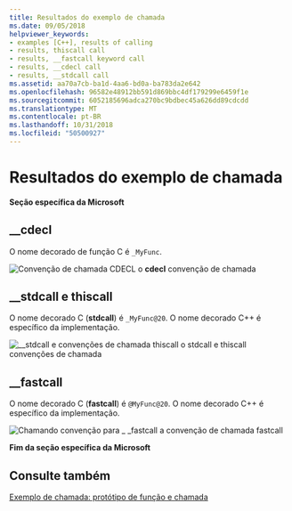 ```yaml
---
title: Resultados do exemplo de chamada
ms.date: 09/05/2018
helpviewer_keywords:
- examples [C++], results of calling
- results, thiscall call
- results, __fastcall keyword call
- results, __cdecl call
- results, __stdcall call
ms.assetid: aa70a7cb-ba1d-4aa6-bd0a-ba783da2e642
ms.openlocfilehash: 96582e48912bb591d869bbc4df179299e6459f1e
ms.sourcegitcommit: 6052185696adca270bc9bdbec45a626dd89cdcdd
ms.translationtype: MT
ms.contentlocale: pt-BR
ms.lasthandoff: 10/31/2018
ms.locfileid: "50500927"
---
```

# <a name="results-of-calling-example"></a>Resultados do exemplo de chamada

**Seção específica da Microsoft**

## <a name="cdecl"></a>__cdecl

O nome decorado de função C é `_MyFunc`.

![Convenção de chamada CDECL](../cpp/media/vc37i01.gif "vc37I01") o **cdecl** convenção de chamada

## <a name="stdcall-and-thiscall"></a>__stdcall e thiscall

O nome decorado C (**stdcall**) é `_MyFunc@20`. O nome decorado C++ é específico da implementação.

![&#95;&#95;stdcall e convenções de chamada thiscall](../cpp/media/vc37i02.gif "vc37I02") o stdcall e thiscall convenções de chamada

## <a name="fastcall"></a>__fastcall

O nome decorado C (**fastcall**) é `@MyFunc@20`. O nome decorado C++ é específico da implementação.

![Chamando convenção para &#95; &#95;fastcall](../cpp/media/vc37i03.gif "vc37I03") a convenção de chamada fastcall

**Fim da seção específica da Microsoft**

## <a name="see-also"></a>Consulte também

[Exemplo de chamada: protótipo de função e chamada](../cpp/calling-example-function-prototype-and-call.md)